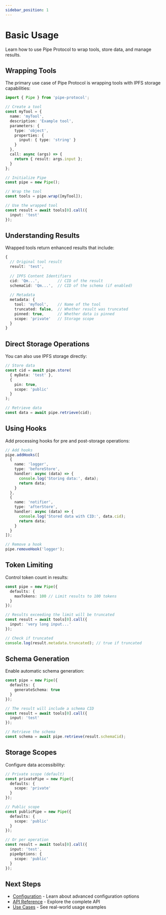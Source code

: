 ```yaml
---
sidebar_position: 1
---
```


# Basic Usage

Learn how to use Pipe Protocol to wrap tools, store data, and manage results.

## Wrapping Tools

The primary use case of Pipe Protocol is wrapping tools with IPFS storage capabilities:

```typescript
import { Pipe } from 'pipe-protocol';

// Create a tool
const myTool = {
  name: 'myTool',
  description: 'Example tool',
  parameters: {
    type: 'object',
    properties: {
      input: { type: 'string' }
    }
  },
  call: async (args) => {
    return { result: args.input };
  }
};

// Initialize Pipe
const pipe = new Pipe();

// Wrap the tool
const tools = pipe.wrap([myTool]);

// Use the wrapped tool
const result = await tools[0].call({
  input: 'test'
});
```

## Understanding Results

Wrapped tools return enhanced results that include:

```typescript
{
  // Original tool result
  result: 'test',
  
  // IPFS Content Identifiers
  cid: 'Qm...',        // CID of the result
  schemaCid: 'Qm...',  // CID of the schema (if enabled)
  
  // Metadata
  metadata: {
    tool: 'myTool',    // Name of the tool
    truncated: false,  // Whether result was truncated
    pinned: true,      // Whether data is pinned
    scope: 'private'   // Storage scope
  }
}
```

## Direct Storage Operations

You can also use IPFS storage directly:

```typescript
// Store data
const cid = await pipe.store(
  { myData: 'test' },
  {
    pin: true,
    scope: 'public'
  }
);

// Retrieve data
const data = await pipe.retrieve(cid);
```

## Using Hooks

Add processing hooks for pre and post-storage operations:

```typescript
// Add hooks
pipe.addHooks([
  {
    name: 'logger',
    type: 'beforeStore',
    handler: async (data) => {
      console.log('Storing data:', data);
      return data;
    }
  },
  {
    name: 'notifier',
    type: 'afterStore',
    handler: async (data) => {
      console.log('Stored data with CID:', data.cid);
      return data;
    }
  }
]);

// Remove a hook
pipe.removeHook('logger');
```

## Token Limiting

Control token count in results:

```typescript
const pipe = new Pipe({
  defaults: {
    maxTokens: 100 // Limit results to 100 tokens
  }
});

// Results exceeding the limit will be truncated
const result = await tools[0].call({
  input: 'very long input...'
});

// Check if truncated
console.log(result.metadata.truncated); // true if truncated
```

## Schema Generation

Enable automatic schema generation:

```typescript
const pipe = new Pipe({
  defaults: {
    generateSchema: true
  }
});

// The result will include a schema CID
const result = await tools[0].call({
  input: 'test'
});

// Retrieve the schema
const schema = await pipe.retrieve(result.schemaCid);
```

## Storage Scopes

Configure data accessibility:

```typescript
// Private scope (default)
const privatePipe = new Pipe({
  defaults: {
    scope: 'private'
  }
});

// Public scope
const publicPipe = new Pipe({
  defaults: {
    scope: 'public'
  }
});

// Or per operation
const result = await tools[0].call({
  input: 'test',
  pipeOptions: {
    scope: 'public'
  }
});
```

## Next Steps

- [Configuration](configuration.md) - Learn about advanced configuration options
- [API Reference](../api-reference/pipe.md) - Explore the complete API
- [Use Cases](../use-cases/llm-tools.md) - See real-world usage examples 